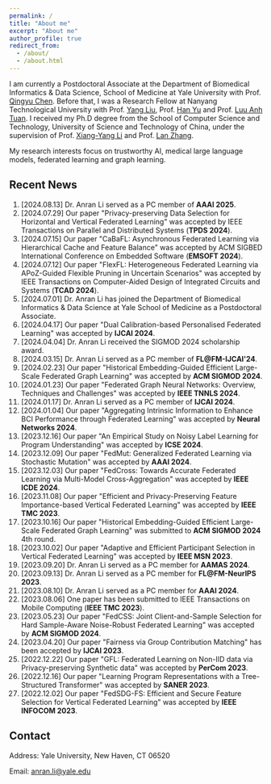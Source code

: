 ```yaml
---
permalink: /
title: "About me"
excerpt: "About me"
author_profile: true
redirect_from: 
  - /about/
  - /about.html
---
```

I am currently a Postdoctoral Associate at the Department of Biomedical Informatics & Data Science, School of Medicine at Yale University with Prof. [Qingyu Chen](https://sites.google.com/view/qingyuchen/home). Before that, I was a Research Fellow at Nanyang Technological University with Prof. [Yang Liu](https://personal.ntu.edu.sg/yangliu/), Prof. [Han Yu](https://personal.ntu.edu.sg/han.yu/) and Prof. [Luu Anh Tuan](https://tuanluu.github.io/). I received my Ph.D degree from the School of Computer Science and Technology, University of Science and Technology of China, under the supervision of Prof. [Xiang-Yang Li](http://staff.ustc.edu.cn/~xiangyangli/index.html) and Prof. [Lan Zhang](http://cs.ustc.edu.cn/2020/0706/c23235a460088/page.htm). 

My research interests focus on trustworthy AI, medical large language models, federated learning and graph learning. 


Recent News
------
1. [2024.08.13] Dr. Anran Li served as a PC member of **AAAI 2025**. 
2. [2024.07.29] Our paper "Privacy-preserving Data Selection for Horizontal and Vertical Federated Learning" was accepted by IEEE Transactions on Parallel and Distributed Systems (**TPDS 2024**). 
3. [2024.07.15] Our paper "CaBaFL: Asynchronous Federated Learning via Hierarchical Cache and Feature Balance" was accepted by ACM SIGBED International Conference on Embedded Software (**EMSOFT 2024**). 
4. [2024.07.12] Our paper "FlexFL: Heterogeneous Federated Learning via APoZ-Guided Flexible Pruning in Uncertain Scenarios" was accepted by IEEE Transactions on Computer-Aided Design of Integrated Circuits and Systems (**TCAD 2024**). 
5. [2024.07.01] Dr. Anran Li has joined the Department of Biomedical Informatics & Data Science at Yale School of Medicine as a Postdoctoral Associate. 
6. [2024.04.17] Our paper "Dual Calibration-based Personalised Federated Learning" was accepted by **IJCAI 2024**. 
7. [2024.04.04] Dr. Anran Li received the SIGMOD 2024 scholarship award. 
8. [2024.03.15] Dr. Anran Li served as a PC member of **FL@FM-IJCAI'24**. 
9. [2024.02.23] Our paper "Historical Embedding-Guided Efficient Large-Scale Federated Graph Learning" was accepted by **ACM SIGMOD 2024**. 
10. [2024.01.23] Our paper "Federated Graph Neural Networks: Overview, Techniques and Challenges" was accepted by **IEEE TNNLS 2024**.
11. [2024.01.17] Dr. Anran Li served as a PC member of **IJCAI 2024**.
12. [2024.01.04] Our paper "Aggregating Intrinsic Information to Enhance BCI Performance through Federated Learning" was accepted by **Neural Networks 2024**. 
13. [2023.12.16] Our paper "An Empirical Study on Noisy Label Learning for Program Understanding" was accepted by **ICSE 2024**.
14. [2023.12.09] Our paper "FedMut: Generalized Federated Learning via Stochastic Mutation" was accepted by **AAAI 2024**. 
15. [2023.12.03] Our paper "FedCross: Towards Accurate Federated Learning via Multi-Model Cross-Aggregation" was accepted by **IEEE ICDE 2024**.
16. [2023.11.08] Our paper "Efficient and Privacy-Preserving Feature Importance-based Vertical Federated Learning" was accepted by **IEEE TMC 2023**. 
17. [2023.10.16] Our paper "Historical Embedding-Guided Efficient Large-Scale Federated Graph Learning" was submitted to **ACM SIGMOD 2024** 4th round.
18. [2023.10.02] Our paper "Adaptive and Efficient Participant Selection in Vertical Federated Learning" was accepted by **IEEE MSN 2023**.
19. [2023.09.20] Dr. Anran Li served as a PC member for **AAMAS 2024**.
20. [2023.09.13] Dr. Anran Li served as a PC member for **FL@FM-NeurIPS 2023**. 
21. [2023.08.10] Dr. Anran Li served as a PC member for **AAAI 2024**.
22. [2023.08.06] One paper has been submitted to IEEE Transactions on Mobile Computing (**IEEE TMC 2023**).
23. [2023.05.23] Our paper "FedCSS: Joint Client-and-Sample Selection for Hard Sample-Aware Noise-Robust Federated Learning" was accepted by **ACM SIGMOD 2024**. 
24. [2023.04.20] Our paper "Fairness via Group Contribution Matching" has been accepted by **IJCAI 2023**.
25. [2022.12.22] Our paper "GFL: Federated Learning on Non-IID data via Privacy-preserving Synthetic data" was accepted by **PerCom 2023**.
26. [2022.12.16] Our paper "Learning Program Representations with a Tree-Structured Transformer" was accepted by **SANER 2023**.
27. [2022.12.02] Our paper "FedSDG-FS: Efficient and Secure Feature Selection for Vertical Federated Learning" was accepted by **IEEE INFOCOM 2023**. 


## Contact

Address: Yale University, New Haven, CT 06520

Email: anran.li@yale.edu 




